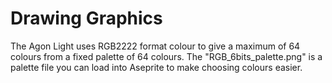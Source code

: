 # Drawing Graphics

The Agon Light uses RGB2222 format colour to give a maximum of 64 colours from a fixed palette of 64 colours.
The "RGB_6bits_palette.png" is a palette file you can load into Aseprite to make choosing colours easier.